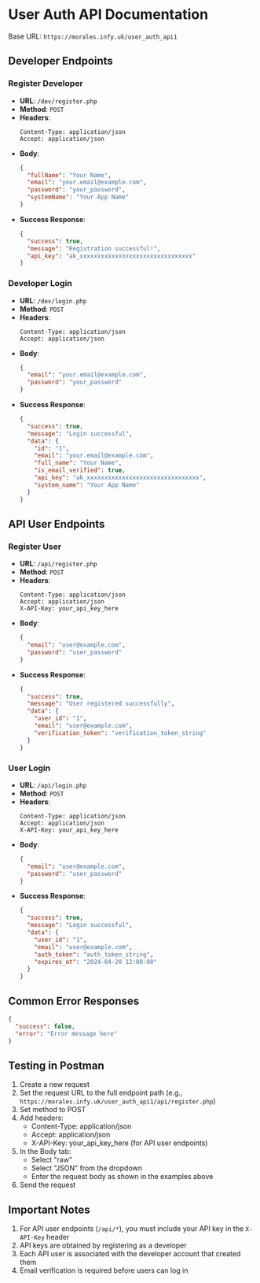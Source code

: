 # User Auth API Documentation

Base URL: `https://morales.infy.uk/user_auth_api1`

## Developer Endpoints

### Register Developer
- **URL**: `/dev/register.php`
- **Method**: `POST`
- **Headers**:
  ```
  Content-Type: application/json
  Accept: application/json
  ```
- **Body**:
  ```json
  {
    "fullName": "Your Name",
    "email": "your.email@example.com",
    "password": "your_password",
    "systemName": "Your App Name"
  }
  ```
- **Success Response**:
  ```json
  {
    "success": true,
    "message": "Registration successful!",
    "api_key": "ak_xxxxxxxxxxxxxxxxxxxxxxxxxxxxxxxx"
  }
  ```

### Developer Login
- **URL**: `/dev/login.php`
- **Method**: `POST`
- **Headers**:
  ```
  Content-Type: application/json
  Accept: application/json
  ```
- **Body**:
  ```json
  {
    "email": "your.email@example.com",
    "password": "your_password"
  }
  ```
- **Success Response**:
  ```json
  {
    "success": true,
    "message": "Login successful",
    "data": {
      "id": "1",
      "email": "your.email@example.com",
      "full_name": "Your Name",
      "is_email_verified": true,
      "api_key": "ak_xxxxxxxxxxxxxxxxxxxxxxxxxxxxxxxx",
      "system_name": "Your App Name"
    }
  }
  ```

## API User Endpoints

### Register User
- **URL**: `/api/register.php`
- **Method**: `POST`
- **Headers**:
  ```
  Content-Type: application/json
  Accept: application/json
  X-API-Key: your_api_key_here
  ```
- **Body**:
  ```json
  {
    "email": "user@example.com",
    "password": "user_password"
  }
  ```
- **Success Response**:
  ```json
  {
    "success": true,
    "message": "User registered successfully",
    "data": {
      "user_id": "1",
      "email": "user@example.com",
      "verification_token": "verification_token_string"
    }
  }
  ```

### User Login
- **URL**: `/api/login.php`
- **Method**: `POST`
- **Headers**:
  ```
  Content-Type: application/json
  Accept: application/json
  X-API-Key: your_api_key_here
  ```
- **Body**:
  ```json
  {
    "email": "user@example.com",
    "password": "user_password"
  }
  ```
- **Success Response**:
  ```json
  {
    "success": true,
    "message": "Login successful",
    "data": {
      "user_id": "1",
      "email": "user@example.com",
      "auth_token": "auth_token_string",
      "expires_at": "2024-04-20 12:00:00"
    }
  }
  ```

## Common Error Responses
```json
{
  "success": false,
  "error": "Error message here"
}
```

## Testing in Postman
1. Create a new request
2. Set the request URL to the full endpoint path (e.g., `https://morales.infy.uk/user_auth_api1/api/register.php`)
3. Set method to POST
4. Add headers:
   - Content-Type: application/json
   - Accept: application/json
   - X-API-Key: your_api_key_here (for API user endpoints)
5. In the Body tab:
   - Select "raw"
   - Select "JSON" from the dropdown
   - Enter the request body as shown in the examples above
6. Send the request

## Important Notes
1. For API user endpoints (`/api/*`), you must include your API key in the `X-API-Key` header
2. API keys are obtained by registering as a developer
3. Each API user is associated with the developer account that created them
4. Email verification is required before users can log in 